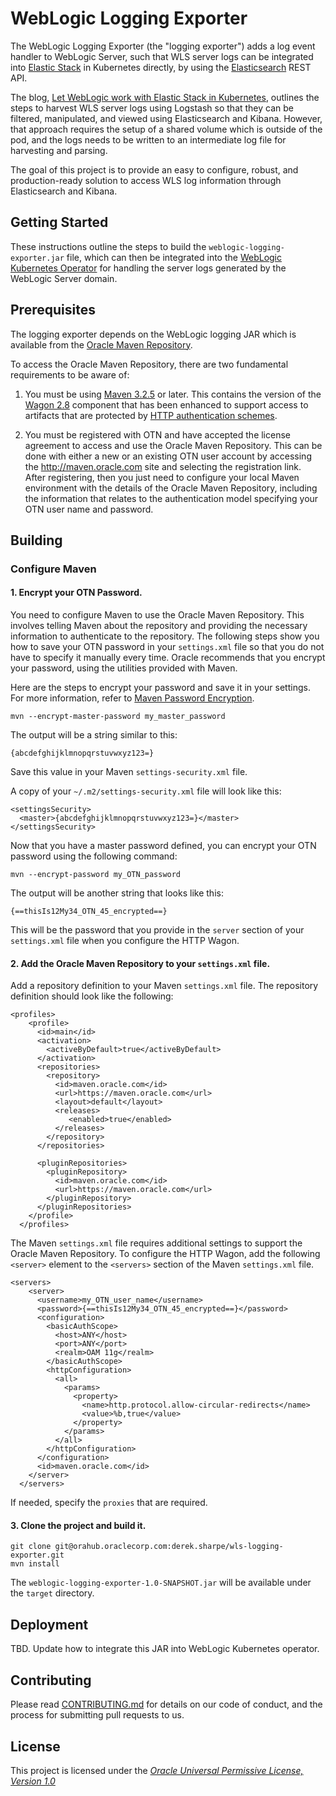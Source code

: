 # WebLogic Logging Exporter

The WebLogic Logging Exporter (the "logging exporter") adds a log event handler to WebLogic Server, such that WLS server logs can be integrated into [Elastic Stack](https://www.elastic.co/products) in Kubernetes directly,  by using the [Elasticsearch](https://www.elastic.co/products/elasticsearch) REST API.  

The blog, [Let WebLogic work with Elastic Stack in Kubernetes](https://blogs.oracle.com/weblogicserver/let-weblogic-work-with-elk-in-kubernetes), outlines the steps to harvest WLS server logs using Logstash so that they can be filtered, manipulated, and viewed using Elasticsearch and Kibana.
However, that approach requires the setup of a shared volume which is outside of the pod, and the logs needs to be written to an intermediate log file for harvesting and parsing.

The goal of this project is to provide an easy to configure, robust, and production-ready solution to access WLS log information through Elasticsearch and Kibana.

## Getting Started

These instructions outline the steps to build the `weblogic-logging-exporter.jar` file, which can then be integrated into the [WebLogic Kubernetes Operator](https://github.com/oracle/weblogic-kubernetes-operator/) for handling the server logs generated by the WebLogic Server domain.

## Prerequisites

The logging exporter depends on the WebLogic logging JAR which is available from the [ Oracle Maven Repository](http://maven.oracle.com/).

To access the Oracle Maven Repository, there are two fundamental requirements to be aware of:

1. You must be using [Maven 3.2.5](http://maven.apache.org/docs/3.2.5/release-notes.html) or later.  This contains the version of the [Wagon 2.8](http://maven.apache.org/wagon/) component that has been enhanced to support access to artifacts that are protected by [HTTP authentication schemes](https://issues.apache.org/jira/projects/WAGON/issues/WAGON-422).

2. You must be registered with OTN and have accepted the license agreement to access and use the Oracle Maven Repository.  This can be done with either a new or an existing OTN user account by accessing the http://maven.oracle.com site and selecting the registration link.  
After registering, then you just need to configure your local Maven environment with the details of the Oracle Maven Repository, including the information that relates to the authentication model specifying your OTN user name and password.

## Building
### Configure Maven

#### 1. Encrypt your OTN Password.

You need to configure Maven to use the Oracle Maven Repository. This involves telling Maven about the repository and providing the necessary information to authenticate to the repository.
The following steps show you how to save your OTN password in your `settings.xml` file so  that you do not have to specify it manually every time.
Oracle recommends that you encrypt your password, using the utilities provided with Maven.

Here are the steps to encrypt your password and save it in your settings.   For more information, refer to [Maven Password Encryption](http://maven.apache.org/guides/mini/guide-encryption.html).

```
mvn --encrypt-master-password my_master_password

```
The output will be a string similar to this:  

`{abcdefghijklmnopqrstuvwxyz123=}`

Save this value in your Maven `settings-security.xml` file.

A copy of your `~/.m2/settings-security.xml` file will look like this:
```
<settingsSecurity>
  <master>{abcdefghijklmnopqrstuvwxyz123=}</master>
</settingsSecurity>
```

Now that you have a master password defined, you can encrypt your OTN password using the following command:
```
mvn --encrypt-password my_OTN_password
```
The output will be another string that looks like this:  

`{==thisIs12My34_OTN_45_encrypted==}`

This will be the password that you provide in the `server` section of your `settings.xml` file when you configure the HTTP Wagon.  

#### 2. Add the Oracle Maven Repository to your `settings.xml` file.

Add a repository definition to your Maven `settings.xml` file. The repository definition should look like the following:

```
<profiles>
    <profile>
      <id>main</id>
      <activation>
        <activeByDefault>true</activeByDefault>
      </activation>
      <repositories>
        <repository>
          <id>maven.oracle.com</id>
          <url>https://maven.oracle.com</url>
          <layout>default</layout>
          <releases>
             <enabled>true</enabled>
          </releases>
        </repository>
      </repositories>

      <pluginRepositories>
        <pluginRepository>
          <id>maven.oracle.com</id>
          <url>https://maven.oracle.com</url>
        </pluginRepository>
      </pluginRepositories>
    </profile>
  </profiles>
```

The Maven `settings.xml` file requires additional settings to support the Oracle Maven Repository.
To configure the HTTP Wagon, add the following `<server>` element to the `<servers>` section of the Maven `settings.xml` file.
```
<servers>
    <server>
      <username>my_OTN_user_name</username>
      <password>{==thisIs12My34_OTN_45_encrypted==}</password>
      <configuration>
        <basicAuthScope>
          <host>ANY</host>
          <port>ANY</port>
          <realm>OAM 11g</realm>
        </basicAuthScope>
        <httpConfiguration>
          <all>
            <params>
              <property>
                <name>http.protocol.allow-circular-redirects</name>
                <value>%b,true</value>
              </property>
            </params>
          </all>
        </httpConfiguration>
      </configuration>
      <id>maven.oracle.com</id>
    </server>
  </servers>
```

If needed, specify the `proxies` that are required.

#### 3. Clone the project and build it.
```
git clone git@orahub.oraclecorp.com:derek.sharpe/wls-logging-exporter.git
mvn install
```

The `weblogic-logging-exporter-1.0-SNAPSHOT.jar` will be available under the `target` directory.

## Deployment

TBD.  Update how to integrate this JAR into WebLogic Kubernetes operator.

## Contributing

Please read [CONTRIBUTING.md](https://gist.github.com/PurpleBooth/b24679402957c63ec426) for details on our code of conduct, and the process for submitting pull requests to us.


## License

This project is licensed under the [_Oracle Universal Permissive License, Version 1.0_](http://oss.oracle.com/licenses/upl)
